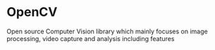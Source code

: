 # OpenCV
Open source Computer Vision library which mainly focuses on image processing, video capture and analysis including features
